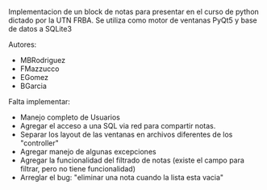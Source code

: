 Implementacion de un block de notas para presentar en el curso de python dictado por la UTN FRBA.
Se utiliza como motor de ventanas PyQt5 y base de datos a SQLite3

Autores:
  - MBRodriguez
  - FMazzucco
  - EGomez
  - BGarcia

Falta implementar:
  - Manejo completo de Usuarios
  - Agregar el acceso a una SQL via red para compartir notas.
  - Separar los layout de las ventanas en archivos diferentes de los "controller"
  - Agregar manejo de algunas excepciones
  - Agregar la funcionalidad del filtrado de notas (existe el campo para filtrar, pero no tiene funcionalidad)
  - Arreglar el bug: "eliminar una nota cuando la lista esta vacia"